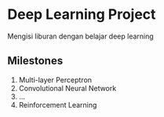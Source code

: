 # Deep Learning Project
Mengisi liburan dengan belajar deep learning

## Milestones
1. Multi-layer Perceptron
2. Convolutional Neural Network
3. ...
4. Reinforcement Learning

